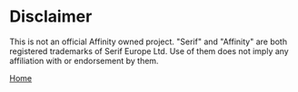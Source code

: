 # Disclaimer

This is not an official Affinity owned project. "Serif" and "Affinity" are both registered trademarks of Serif Europe Ltd. Use of them does not imply any affiliation with or endorsement by them.



[Home](README.md)